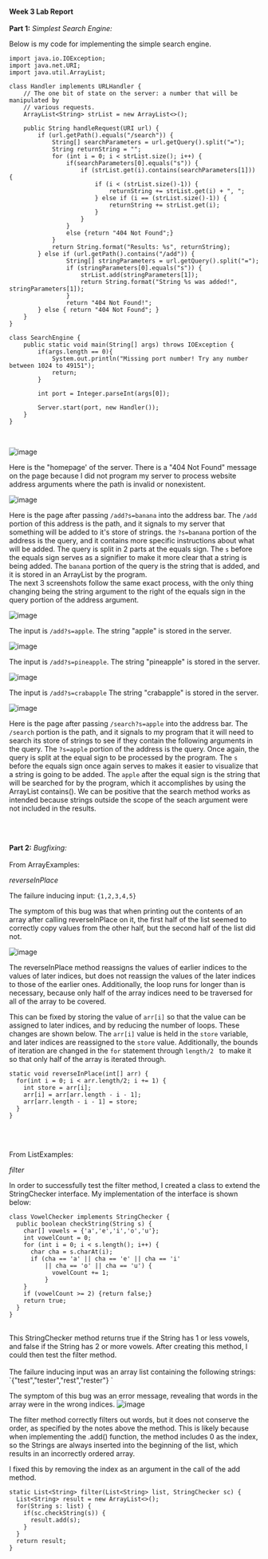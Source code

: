 **Week 3 Lab Report**
<br/>
<br/>
**Part 1:** *Simplest Search Engine:*

Below is my code for implementing the simple search engine.

```
import java.io.IOException;
import java.net.URI;
import java.util.ArrayList;

class Handler implements URLHandler {
    // The one bit of state on the server: a number that will be manipulated by
    // various requests.
    ArrayList<String> strList = new ArrayList<>();

    public String handleRequest(URI url) {
        if (url.getPath().equals("/search")) {
            String[] searchParameters = url.getQuery().split("=");
            String returnString = "";
            for (int i = 0; i < strList.size(); i++) {
                if(searchParameters[0].equals("s")) {
                    if (strList.get(i).contains(searchParameters[1])) {
                        if (i < (strList.size()-1)) {
                            returnString += strList.get(i) + ", ";
                        } else if (i == (strList.size()-1)) {
                            returnString += strList.get(i);
                        }
                    }
                }
                else {return "404 Not Found";}
            }
            return String.format("Results: %s", returnString);
        } else if (url.getPath().contains("/add")) {
                String[] stringParameters = url.getQuery().split("=");
                if (stringParameters[0].equals("s")) {
                    strList.add(stringParameters[1]);
                    return String.format("String %s was added!", stringParameters[1]);
                }
                return "404 Not Found!";
        } else { return "404 Not Found"; }
    }
}

class SearchEngine {
    public static void main(String[] args) throws IOException {
        if(args.length == 0){
            System.out.println("Missing port number! Try any number between 1024 to 49151");
            return;
        }

        int port = Integer.parseInt(args[0]);

        Server.start(port, new Handler());
    }
}

```
<br/>

![image](homepage.png)

Here is the "homepage' of the server. There is a "404 Not Found" message on the page because I did not program my server to process website address arguments where the path is invalid or nonexistent.
<br/>

![image](addbanana.png)

Here is the page after passing `/add?s=banana` into the address bar. The `/add` portion of this address is the path, and it signals to my server that something will be added to it's store of strings. the `?s=banana` portion of the address is the query, and it contains more specific instructions about what will be added. The query is split in 2 parts at the equals sign. The `s` before the equals sign serves as a signifier to make it more clear that a string is being added. The `banana` portion of the query is the string that is added, and it is stored in an ArrayList by the program.
<br/>
The next 3 screenshots follow the same exact process, with the only thing changing being the string argument to the right of the equals sign in the query portion of the address argument.
<br/>

![image](addapple.png)

The input is `/add?s=apple`. The string "apple" is stored in the server.
<br/>

![image](addpineapple.png)

The input is `/add?s=pineapple`. The string "pineapple" is stored in the server.
<br/>

![image](addcrabapple.png)

The input is `/add?s=crabapple` The string "crabapple" is stored in the server.
<br/>

![image](searchapple.png)

Here is the page after passing `/search?s=apple` into the address bar. The `/search` portion is the path, and it signals to my program that it will need to search its store of strings to see if they contain the following arguments in the query. The `?s=apple` portion of the address is the query. Once again, the query is split at the equal sign to be processed by the program. The `s` before the equals sign once again serves to makes it easier to visualize that a string is going to be added. The `apple` after the equal sign is the string that will be searched for by the program, which it accomplishes by using the ArrayList contains(). We can be positive that the search method works as intended because strings outside the scope of the seach argument were not included in the results.

<br/>
<br/>

**Part 2:** *Bugfixing:*
<br/>
<br/>
From ArrayExamples: 

*reverseInPlace*

The failure inducing input: `{1,2,3,4,5}`

The symptom of this bug was that when printing out the contents of an array after calling reverseInPlace on it, the first half of the list seemed to correctly copy values from the other half, but the second half of the list did not.

![image](bug1symptom.png)
<br/>

The reverseInPlace method reassigns the values of earlier indices to the values of later indices, but does not reassign the values of the later indices to those of the earlier ones. Additionally, the loop runs for longer than is necessary, because only half of the array indices need to be traversed for all of the array to be covered. 

This can be fixed by storing the value of `arr[i]` so that the value can be assigned to later indices, and by reducing the number of loops. These changes are shown below. The `arr[i]` value is held in the `store` variable, and later indices are reassigned to the `store` value. Additionally, the bounds of iteration are changed in the `for` statement through `length/2 ` to make it so that only half of the array is iterated through.

```
static void reverseInPlace(int[] arr) {
  for(int i = 0; i < arr.length/2; i += 1) {
    int store = arr[i];
    arr[i] = arr[arr.length - i - 1];
    arr[arr.length - i - 1] = store;
  }
}
```
<br/>
<br/>

From ListExamples:

*filter*

In order to successfully test the filter method, I created a class to extend the StringChecker interface. My implementation of the interface is shown below:
```
class VowelChecker implements StringChecker {
  public boolean checkString(String s) {
    char[] vowels = {'a','e','i','o','u'};
    int vowelCount = 0; 
    for (int i = 0; i < s.length(); i++) {
      char cha = s.charAt(i);
      if (cha == 'a' || cha == 'e' || cha == 'i' 
          || cha == 'o' || cha == 'u') {
            vowelCount += 1;
          }
    }
    if (vowelCount >= 2) {return false;}
    return true;
  }
}
```
<br/>
This StringChecker method returns true if the String has 1 or less vowels, and false if the String has 2 or more vowels. After creating this method, I could then test the filter method.
<br/>
<br/>
The failure inducing input was an array list containing the following strings: `{"test","tester","rest","rester"} `

The symptom of this bug was an error message, revealing that words in the array were in the wrong indices.
![image](bug2symptom.png)
<br/>

The filter method correctly filters out words, but it does not conserve the order, as specified by the notes above the method. This is likely because when implementing the .add() function, the method includes 0 as the index, so the Strings are always inserted into the beginning of the list, which results in an incorrectly ordered array.

I fixed this by removing the index as an argument in the call of the add method.

```
static List<String> filter(List<String> list, StringChecker sc) {
  List<String> result = new ArrayList<>();
  for(String s: list) {
    if(sc.checkString(s)) {
      result.add(s);
    }
  }
  return result;
}
```



